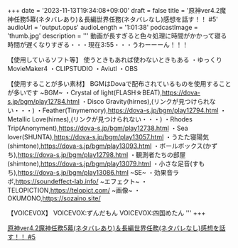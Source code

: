+++
date = '2023-11-13T19:34:08+09:00'
draft = false
title = '原神ver4.2魔神任務5幕(ネタバレあり)＆長編世界任務(ネタバレなし)感想を話す！！ #5'
audioUrl = 'output.opus'
audioLength = '1:01:38'
podcastImage = 'thumb.jpg'
description = '''
動画が長すぎると色々処理に時間がかかって寝る時間が遅くなりすぎる・・・現在3:55・・・うわーーーん！！！


【使用しているソフト等】
使うときもあれば使わないときもある
・ゆっくりMovieMaker4
・CLIPSTUDIO
・Aviutl
・OBS

【使用することが多い素材】
BGMはDovaで配布されているものを使用することが多いです
~BGM~
・Crystal of light(FLASH☆BEAT),https://dova-s.jp/bgm/play12784.html 
・Disco Gravity(hirnes),(リンクが見つけられない・・・)
・Feather(Tinymemory),https://dova-s.jp/bgm/play12794.html
・Metallic Love(hirnes),(リンクが見つけられない・・・)
・Rhodes Trip(Anonyment),https://dova-s.jp/bgm/play12738.html
・Sea lover(SHUNTA),https://dova-s.jp/bgm/play13057.html
・うたた寝陽気(shimtone),https://dova-s.jp/bgm/play13093.html
・ボールボックス(かずち),https://dova-s.jp/bgm/play12798.html
・観測者たちの部屋(shimtone),https://dova-s.jp/bgm/play13079.html
・小さな足音(すもち),https://dova-s.jp/bgm/play13086.html
~SE~
・効果音ラボ,https://soundeffect-lab.info/
~エフェクト~
・TELOPICTION,https://telopict.com/
~画像~
・OKUMONO,https://sozaino.site/

【VOICEVOX】
VOICEVOX:ずんだもん
VOICEVOX:四国めたん
'''
+++

[原神ver4.2魔神任務5幕(ネタバレあり)＆長編世界任務(ネタバレなし)感想を話す！！ #5](https://youtu.be/N87Cu9afkdw)
